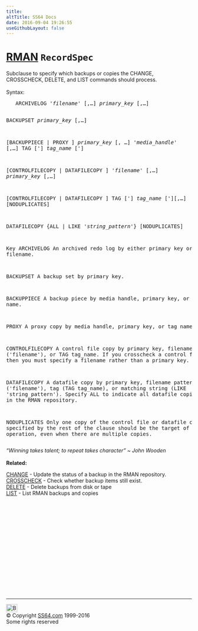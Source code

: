 ```yaml
---
title:
altTitle: SS64 Docs
date: 2016-09-04 19:26:55
useGithubLayout: false
---
```

<!-- #BeginLibraryItem "/Library/head_ora.lbi" --><!-- #EndLibraryItem --><h1><a href="rman.html">RMAN</a> <code>RecordSpec</code></h1>
<p>Subclause to specify which backups or copies the CHANGE, CROSSCHECK, DELETE, and LIST commands should process.<br>
<br>
Syntax:</p>
<pre>   ARCHIVELOG '<i>filename</i>' [,…] <i>primary_key</i> [,…]

   BACKUPSET <i>primary_key</i> [,…]

   [BACKUPPIECE | PROXY ] <i>primary_key</i> [, …] 
       '<i>media_handle</i>' [,…] TAG ['] <i>tag_name </i>[']

   [CONTROLFILECOPY | DATAFILECOPY ] '<i>filename</i>' [,…] <i>primary_key</i> [,…]

   [CONTROLFILECOPY | DATAFILECOPY ] TAG ['] <i>tag_name </i>['][,…] [NODUPLICATES]

   DATAFILECOPY {ALL | LIKE '<i>string_pattern</i>'} [NODUPLICATES]

Key
   ARCHIVELOG      An archived redo log by either primary key or filename.

   BACKUPSET       A backup set by primary key.

   BACKUPPIECE     A backup piece by media handle, primary key, or tag name.

   PROXY           A proxy copy by media handle, primary key, or tag name.

   CONTROLFILECOPY A control file copy by primary key, filename pattern ('filename'),
                   or TAG tag_name. If you crosscheck a control file copy, then you must
                   specify a filename rather than a primary key.

   DATAFILECOPY    A datafile copy by primary key, filename pattern ('filename'),
                   tag (TAG tag_name), or matching string (LIKE 'string_pattern').
                   Specify ALL to indicate all datafile copies recorded in the RMAN repository.

   NODUPLICATES    Only one copy of the control file or datafile copy specified by
                   the rest of the clause should be the target of the operation,
                   even when there are multiple copies.</pre>
<p><i class="quote">“Winning takes talent; to repeat takes character” ~ John Wooden</i><br><br>
<b>Related:</b></p>
<p><a href="rman_change.html">CHANGE</a> - Update the status of a backup in the RMAN repository.<br>
<a href="rman_crosscheck.html">CROSSCHECK</a> - Check whether backup items still exist.<br>
<a href="rman_delete.html">DELETE</a> - Delete backups from disk or tape<br>
<a href="rman_list.html">LIST</a> - List RMAN backups and copies</p><!-- #BeginLibraryItem "/Library/foot_ora.lbi" --><p>
<!-- oracle-footer -->
<ins class="adsbygoogle" style="display:inline-block;width:300px;height:250px" data-ad-client="ca-pub-6140977852749469" data-ad-slot="4275490898"></ins>
<script>
(adsbygoogle = window.adsbygoogle || []).push({});
</script></p>
<hr>
<div id="bl" class="footer"><a href="rman_recordspecifier.html#"><img src="../images/top.png" width="30" height="22" alt="Back to the Top"></a></div>
<div id="br" class="footer, tagline">© Copyright <a href="../index.html">SS64.com</a> 1999-2016<br>
Some rights reserved</div><!-- #EndLibraryItem -->
